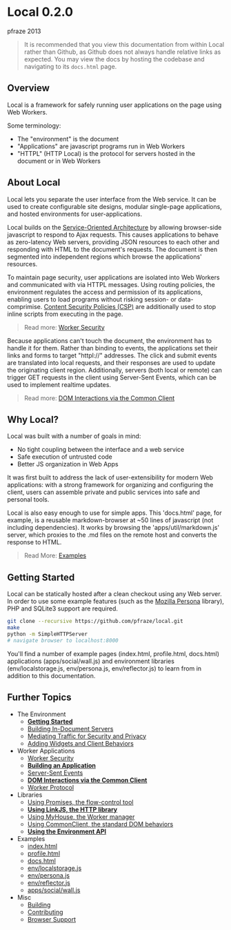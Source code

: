 Local 0.2.0
===========

pfraze 2013

 > It is recommended that you view this documentation from within Local rather than Github, as Github does not always handle relative links as expected. You may view the docs by hosting the codebase and navigating to its `docs.html` page.


## Overview

Local is a framework for safely running user applications on the page using Web Workers.

Some terminology:

 - The "environment" is the document
 - "Applications" are javascript programs run in Web Workers
 - "HTTPL" (HTTP Local) is the protocol for servers hosted in the document or in Web Workers


## About Local

Local lets you separate the user interface from the Web service. It can be used to create configurable site designs, modular single-page applications, and hosted environments for user-applications.

Local builds on the <a target="_top" href="http://en.wikipedia.org/wiki/Service-oriented_architecture">Service-Oriented Architecture</a> by allowing browser-side javascript to respond to Ajax requests. This causes applications to behave as zero-latency Web servers, providing JSON resources to each other and responding with HTML to the document's requests. The document is then segmented into independent regions which browse the applications' resources.

To maintain page security, user applications are isolated into Web Workers and communicated with via HTTPL messages. Using routing policies, the environment regulates the access and permission of its applications, enabling users to load programs without risking session- or data-comprimise. <a target="_top" href="https://developer.mozilla.org/en-US/docs/Security/CSP">Content Security Policies (CSP)</a> are additionally used to stop inline scripts from executing in the page.

 > Read more: [Worker Security](apps/security.md)

Because applications can't touch the document, the environment has to handle it for them. Rather than binding to events, the applications set their links and forms to target "httpl://" addresses. The click and submit events are translated into local requests, and their responses are used to update the originating client region. Additionally, servers (both local or remote) can trigger GET requests in the client using Server-Sent Events, which can be used to implement realtime updates.

 > Read more: [DOM Interactions via the Common Client](apps/dom_behaviors.md)


## Why Local?

Local was built with a number of goals in mind:

 - No tight coupling between the interface and a web service
 - Safe execution of untrusted code
 - Better JS organization in Web Apps

It was first built to address the lack of user-extensibility for modern Web applications: with a strong framework for organizing and configuring the client, users can assemble private and public services into safe and personal tools.

Local is also easy enough to use for simple apps. This 'docs.html' page, for example, is a reusable markdown-browser at ~50 lines of javascript (not including dependencies). It works by browsing the 'apps/util/markdown.js' server, which proxies to the .md files on the remote host and converts the response to HTML.

 > Read More: [Examples](examples/readme.md)


## Getting Started

Local can be statically hosted after a clean checkout using any Web server. In order to use some example features (such as the <a target="_top" href="http://www.mozilla.org/en-US/persona/">Mozilla Persona</a> library), PHP and SQLite3 support are required.

```bash
git clone --recursive https://github.com/pfraze/local.git
make
python -m SimpleHTTPServer
# navigate browser to localhost:8000
```

You'll find a number of example pages (index.html, profile.html, docs.html) applications (apps/social/wall.js) and environment libraries (env/localstorage.js, env/persona.js, env/reflector.js) to learn from in addition to this documentation.


## Further Topics

 - The Environment
   - [**Getting Started**](env/getting_started.md)
   - [Building In-Document Servers](env/document_servers.md)
   - [Mediating Traffic for Security and Privacy](env/mediating_traffic.md)
   - [Adding Widgets and Client Behaviors](env/adding_widgets.md)
 - Worker Applications
   - [Worker Security](apps/security.md)
   - [**Building an Application**](apps/building.md)
   - [Server-Sent Events](apps/events.md)
   - [**DOM Interactions via the Common Client**](apps/dom_behaviors.md)
   - [Worker Protocol](apps/worker_protocol.md)
 - Libraries
   - [Using Promises, the flow-control tool](lib/promises.md)
   - [**Using LinkJS, the HTTP library**](lib/linkjs.md)
   - [Using MyHouse, the Worker manager](lib/myhouse.md)
   - [Using CommonClient, the standard DOM behaviors](lib/commonclient.md)
   - [**Using the Environment API**](lib/environment.md)
 - Examples
   - [index.html](examples/index.md)
   - [profile.html](examples/profile.md)
   - [docs.html](examples/docs.md)
   - [env/localstorage.js](examples/localstorage.md)
   - [env/persona.js](examples/persona.md)
   - [env/reflector.js](examples/reflector.md)
   - [apps/social/wall.js](examples/wall.md)
 - Misc
   - [Building](misc/building.md)
   - [Contributing](misc/contributing.md)
   - [Browser Support](misc/browser_support.md)